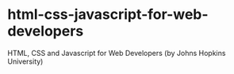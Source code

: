 # html-css-javascript-for-web-developers
HTML, CSS and Javascript for Web Developers (by Johns Hopkins University)
